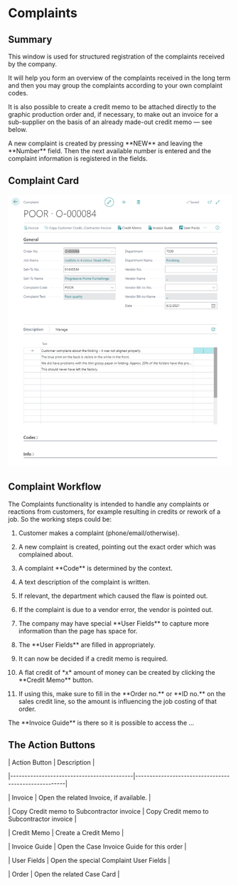 ﻿# Complaints

## Summary

This window is used for structured registration of the complaints received by the company.

It will help you form an overview of the complaints received in the long term and then you may group the complaints according to your own complaint codes.

It is also possible to create a credit memo to be attached directly to the graphic production order and, if necessary, to make out an invoice for a sub-supplier on the basis of an already made-out credit memo — see below.

A new complaint is created by pressing \*\*NEW\*\* and leaving the \*\*Number\*\* field. Then the next available number is entered and the complaint information is registered in the fields.

## Complaint Card

![Complaints.jpg](./assets/Complaints.jpg)


## Complaint Workflow


The Complaints functionality is intended to handle any complaints or reactions from customers, for example resulting in credits or rework of a job. So the working steps could be:


1. Customer makes a complaint (phone/email/otherwise).

2. A new complaint is created, pointing out the exact order which was complained about.

3. A complaint \*\*Code\*\* is determined by the context.

4. A text description of the complaint is written.

5. If relevant, the department which caused the flaw is pointed out.

6. If the complaint is due to a vendor error, the vendor is pointed out.

7. The company may have special \*\*User Fields\*\* to capture more information than the page has space for.

8. The \*\*User Fields\*\* are filled in appropriately.

9. It can now be decided if a credit memo is required.

10. A flat credit of \*x\* amount of money can be created by clicking the \*\*Credit Memo\*\* button.

11. If using this, make sure to fill in the \*\*Order no.\*\* or \*\*ID no.\*\* on the sales credit line, so the amount is influencing the job costing of that order.

The \*\*Invoice Guide\*\* is there so it is possible to access the ...

## The Action Buttons


| Action Button                              | Description                                         |

|-------------------------------------------|-----------------------------------------------------|

| Invoice                                   | Open the related Invoice, if available.             |

| Copy Credit memo to Subcontractor invoice | Copy Credit memo to Subcontractor invoice           |

| Credit Memo                               | Create a Credit Memo                                |

| Invoice Guide                             | Open the Case Invoice Guide for this order          |

| User Fields                               | Open the special Complaint User Fields              |

| Order                                     | Open the related Case Card                          |
